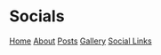 # Socials
[Home](index.md)  [About](about.md)  [Posts](posts.md)  [Gallery](gallery.md)  [Social Links](socials.md)
